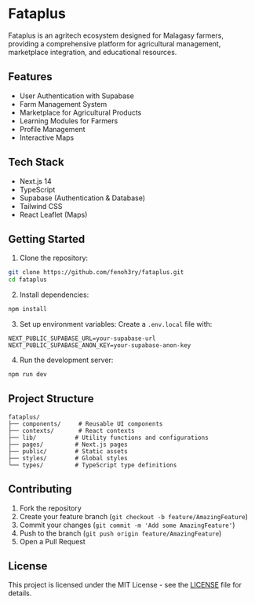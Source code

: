 # Fataplus

Fataplus is an agritech ecosystem designed for Malagasy farmers, providing a comprehensive platform for agricultural management, marketplace integration, and educational resources.

## Features

- User Authentication with Supabase
- Farm Management System
- Marketplace for Agricultural Products
- Learning Modules for Farmers
- Profile Management
- Interactive Maps

## Tech Stack

- Next.js 14
- TypeScript
- Supabase (Authentication & Database)
- Tailwind CSS
- React Leaflet (Maps)

## Getting Started

1. Clone the repository:
```bash
git clone https://github.com/fenoh3ry/fataplus.git
cd fataplus
```

2. Install dependencies:
```bash
npm install
```

3. Set up environment variables:
Create a `.env.local` file with:
```
NEXT_PUBLIC_SUPABASE_URL=your-supabase-url
NEXT_PUBLIC_SUPABASE_ANON_KEY=your-supabase-anon-key
```

4. Run the development server:
```bash
npm run dev
```

## Project Structure

```
fataplus/
├── components/     # Reusable UI components
├── contexts/       # React contexts
├── lib/           # Utility functions and configurations
├── pages/         # Next.js pages
├── public/        # Static assets
├── styles/        # Global styles
└── types/         # TypeScript type definitions
```

## Contributing

1. Fork the repository
2. Create your feature branch (`git checkout -b feature/AmazingFeature`)
3. Commit your changes (`git commit -m 'Add some AmazingFeature'`)
4. Push to the branch (`git push origin feature/AmazingFeature`)
5. Open a Pull Request

## License

This project is licensed under the MIT License - see the [LICENSE](LICENSE) file for details.
